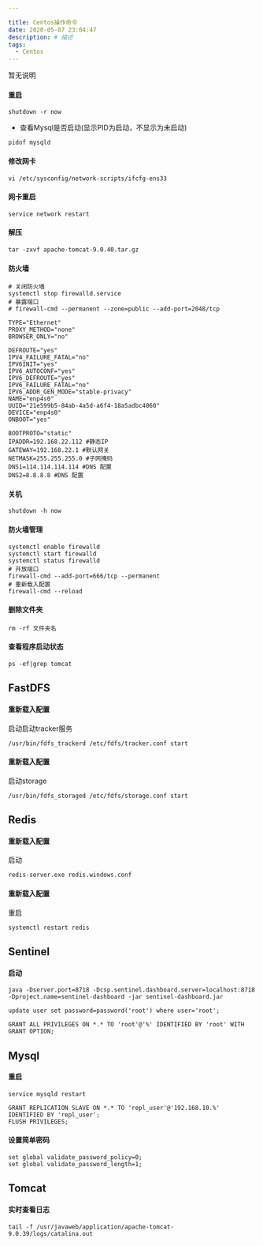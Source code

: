 ```yaml
---

title: Centos操作命令
date: 2020-05-07 23:04:47
description: # 描述
tags: 
  - Centos
---
```


暂无说明

<!-- more -->

#### 重启 

````
shutdown -r now
````

- 查看Mysql是否启动(显示PID为启动，不显示为未启动)

```` 
pidof mysqld
````

#### 修改网卡

````
vi /etc/sysconfig/network-scripts/ifcfg-ens33
````

#### 网卡重启

````
service network restart
````

#### 解压

````
tar -zxvf apache-tomcat-9.0.40.tar.gz
````

#### 防火墙

````
# 关闭防火墙
systemctl stop firewalld.service
# 暴露端口
# firewall-cmd --permanent --zone=public --add-port=2048/tcp
````

````
TYPE="Ethernet"
PROXY_METHOD="none"
BROWSER_ONLY="no"

DEFROUTE="yes"
IPV4_FAILURE_FATAL="no"
IPV6INIT="yes"
IPV6_AUTOCONF="yes"
IPV6_DEFROUTE="yes"
IPV6_FAILURE_FATAL="no"
IPV6_ADDR_GEN_MODE="stable-privacy"
NAME="enp4s0"
UUID="21e599b5-84ab-4a5d-a6f4-18a5adbc4060"
DEVICE="enp4s0"
ONBOOT="yes"

BOOTPROTO="static"
IPADDR=192.168.22.112 #静态IP
GATEWAY=192.168.22.1 #默认网关
NETMASK=255.255.255.0 #子网掩码
DNS1=114.114.114.114 #DNS 配置
DNS2=8.8.8.8 #DNS 配置

````

#### 关机

````
shutdown -h now
````

#### 防火墙管理

````
systemctl enable firewalld
systemctl start firewalld
systemctl status firewalld
# 开放端口
firewall-cmd --add-port=666/tcp --permanent
# 重新载入配置
firewall-cmd --reload
````

#### 删除文件夹

````
rm -rf 文件夹名
````

#### 查看程序启动状态

````
ps -ef|grep tomcat
````



## FastDFS

#### 重新载入配置
 启动启动tracker服务

````
/usr/bin/fdfs_trackerd /etc/fdfs/tracker.conf start
````

#### 重新载入配置
 启动storage

````
/usr/bin/fdfs_storaged /etc/fdfs/storage.conf start
````

## Redis

#### 重新载入配置
 启动

````
redis-server.exe redis.windows.conf
````

#### 重新载入配置
 重启

````
systemctl restart redis
````



## Sentinel

#### 启动

````
java -Dserver.port=8718 -Dcsp.sentinel.dashboard.server=localhost:8718 -Dproject.name=sentinel-dashboard -jar sentinel-dashboard.jar
````

````
update user set password=password('root') where user='root';
````

````
GRANT ALL PRIVILEGES ON *.* TO 'root'@'%' IDENTIFIED BY 'root' WITH GRANT OPTION;
````

## Mysql

#### 重启

````
service mysqld restart
````

````
GRANT REPLICATION SLAVE ON *.* TO 'repl_user'@'192.168.10.%' IDENTIFIED BY 'repl_user';
FLUSH PRIVILEGES;
````

#### 设置简单密码

````
set global validate_password_policy=0;
set global validate_password_length=1;
````

## Tomcat

#### 实时查看日志

````
tail -f /usr/javaweb/application/apache-tomcat-9.0.39/logs/catalina.out
````









